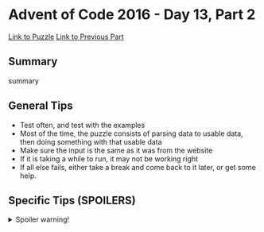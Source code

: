 # Advent of Code 2016 - Day 13, Part 2

[Link to Puzzle](https://adventofcode.com/2016/day/13#part2)
[Link to Previous Part](https://github.com/CodingAP/unofficial-aoc-syllabus/blob/main/years/2016/day13/part1.md)

## Summary
summary

## General Tips
- Test often, and test with the examples
- Most of the time, the puzzle consists of parsing data to usable data, then doing something with that usable data
- Make sure the input is the same as it was from the website
- If it is taking a while to run, it may not be working right
- If all else fails, either take a break and come back to it later, or get some help.

## Specific Tips (SPOILERS)
<details> <summary>Spoiler warning!</summary>

specific tips

</details>